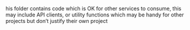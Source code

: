 his folder contains code which is OK for other services to consume, this may include API clients, or utility functions which may be handy for other projects but don’t justify their own project
